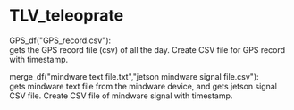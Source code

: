 # TLV_teleoprate
GPS_df("GPS_record.csv"):  
gets the GPS record file (csv) of all the day. Create CSV file for GPS record with timestamp.

merge_df("mindware text file.txt","jetson mindware signal file.csv"):  
gets mindware text file from the mindware device, and gets jetson signal CSV file. Create CSV file of mindware signal with timestamp.   
